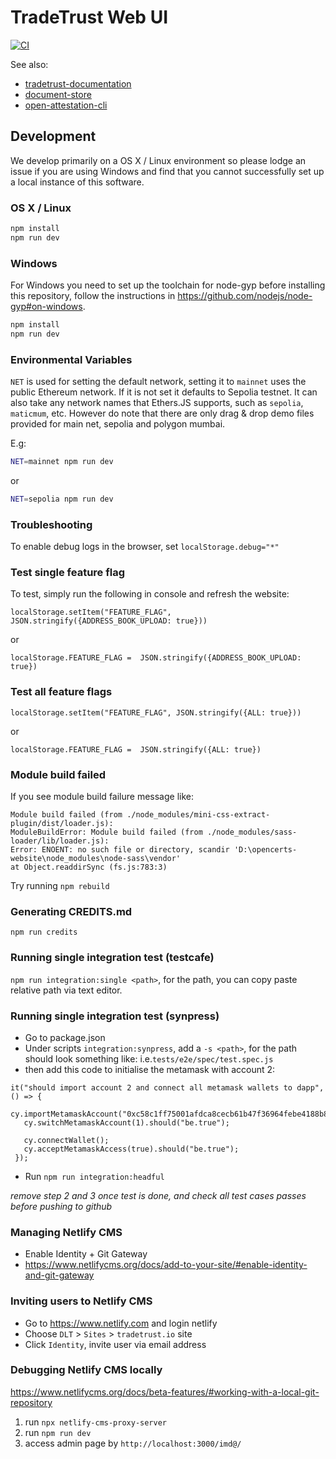 # TradeTrust Web UI

[![CI](https://github.com/TradeTrust/tradetrust-website/workflows/CI/badge.svg)](https://github.com/TradeTrust/tradetrust-website/actions?query=workflow%3ACI)

See also:

- [tradetrust-documentation](https://docs.tradetrust.io)
- [document-store](https://github.com/Open-Attestation/document-store)
- [open-attestation-cli](https://github.com/Open-Attestation/open-attestation-cli)

## Development

We develop primarily on a OS X / Linux environment so please lodge an issue if you are using Windows and find that you cannot successfully set up a local instance of this software.

### OS X / Linux

```bash
npm install
npm run dev
```

### Windows

For Windows you need to set up the toolchain for node-gyp before installing this repository, follow the instructions in https://github.com/nodejs/node-gyp#on-windows.

```bash
npm install
npm run dev
```

### Environmental Variables

`NET` is used for setting the default network, setting it to `mainnet` uses the public Ethereum network. If it is not set it defaults to Sepolia testnet.
It can also take any network names that Ethers.JS supports, such as `sepolia`, `maticmum`, etc.
However do note that there are only drag & drop demo files provided for main net, sepolia and polygon mumbai.

E.g:

```bash
NET=mainnet npm run dev
```

or

```bash
NET=sepolia npm run dev
```

### Troubleshooting

To enable debug logs in the browser, set `localStorage.debug="*"`

### Test single feature flag

To test, simply run the following in console and refresh the website:

```
localStorage.setItem("FEATURE_FLAG", JSON.stringify({ADDRESS_BOOK_UPLOAD: true}))
```

or

```
localStorage.FEATURE_FLAG =  JSON.stringify({ADDRESS_BOOK_UPLOAD: true})
```

### Test all feature flags

```
localStorage.setItem("FEATURE_FLAG", JSON.stringify({ALL: true}))
```

or

```
localStorage.FEATURE_FLAG =  JSON.stringify({ALL: true})
```

### Module build failed

If you see module build failure message like:

```
Module build failed (from ./node_modules/mini-css-extract-plugin/dist/loader.js):
ModuleBuildError: Module build failed (from ./node_modules/sass-loader/lib/loader.js):
Error: ENOENT: no such file or directory, scandir 'D:\opencerts-website\node_modules\node-sass\vendor'
at Object.readdirSync (fs.js:783:3)
```

Try running `npm rebuild`

### Generating CREDITS.md

`npm run credits`

### Running single integration test (testcafe)

`npm run integration:single <path>`, for the path, you can copy paste relative path via text editor.

### Running single integration test (synpress)

- Go to package.json
- Under scripts `integration:synpress`, add a `-s <path>`, for the path should look something like: i.e.`tests/e2e/spec/test.spec.js`
- then add this code to initialise the metamask with account 2:

```
it("should import account 2 and connect all metamask wallets to dapp", () => {
   cy.importMetamaskAccount("0xc58c1ff75001afdca8cecb61b47f36964febe4188b8f7b26252286ecae5a8879").should("be.true");
   cy.switchMetamaskAccount(1).should("be.true");

   cy.connectWallet();
   cy.acceptMetamaskAccess(true).should("be.true");
 });
```

- Run `npm run integration:headful`

_remove step 2 and 3 once test is done, and check all test cases passes before pushing to github_

### Managing Netlify CMS

- Enable Identity + Git Gateway
- https://www.netlifycms.org/docs/add-to-your-site/#enable-identity-and-git-gateway

### Inviting users to Netlify CMS

- Go to https://www.netlify.com and login netlify
- Choose `DLT` > `Sites` > `tradetrust.io` site
- Click `Identity`, invite user via email address

### Debugging Netlify CMS locally

https://www.netlifycms.org/docs/beta-features/#working-with-a-local-git-repository

1. run `npx netlify-cms-proxy-server`
2. run `npm run dev`
3. access admin page by `http://localhost:3000/imd@/`
